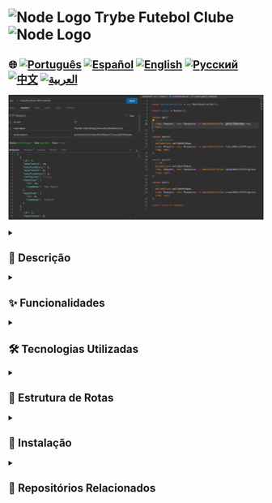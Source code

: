 # <img src="https://cdn-icons-png.flaticon.com/128/5968/5968322.png" alt="Node Logo" width="52" height="30" /> Trybe Futebol Clube <img src="https://cdn-icons-png.flaticon.com/128/5968/5968322.png" alt="Node Logo" width="52" height="30" />

## 🌐 [![Português](https://img.shields.io/badge/Português-green)](https://github.com/SamuelRocha91/trybeFutebolClube/blob/main/README.md) [![Español](https://img.shields.io/badge/Español-yellow)](https://github.com/SamuelRocha91/trybeFutebolClube/blob/main/README_es.md) [![English](https://img.shields.io/badge/English-blue)](https://github.com/SamuelRocha91/trybeFutebolClube/blob/main/README_en.md) [![Русский](https://img.shields.io/badge/Русский-lightgrey)](https://github.com/SamuelRocha91/trybeFutebolClube/blob/main/README_ru.md) [![中文](https://img.shields.io/badge/中文-red)](https://github.com/SamuelRocha91/trybeFutebolClube/blob/main/README_ch.md) [![العربية](https://img.shields.io/badge/العربية-orange)](https://github.com/SamuelRocha91/trybeFutebolClube/blob/main/README_ar.md)

![Preview da aplicação](./capturaEnpoint.png)

<details>
  <summary><h2>📄 Descrição</h2></summary>

  **Trybe Futebol Clube** é uma aplicação de gerenciamento de jogos de futebol desenvolvida como parte do módulo de Backend do curso de Desenvolvimento Web da Trybe. Este projeto permite que os usuários gerenciem partidas, equipes e líderes de forma simples e eficiente, utilizando um backend robusto e dockerizado.

</details>

<details>
  <summary><h2>✨ Funcionalidades</h2></summary>

  - **Gerenciamento de Partidas**: Criação, atualização e finalização de partidas em andamento.
  - **Gerenciamento de Equipes**: Registro e manipulação de informações sobre equipes de futebol.
  - **Sistema de Login**: Autenticação de usuários para garantir a segurança e a integridade dos dados.
  - **Classificação**: Obtenção de informações sobre a classificação das equipes em um formato fácil de entender.

</details>

<details>
  <summary><h2>🛠️ Tecnologias Utilizadas</h2></summary>

  - **Node.js**: Ambiente de execução para JavaScript no lado do servidor.
  - **Express**: Framework para construção de APIs RESTful.
  - **Sequelize**: ORM (Object-Relational Mapping) para manipulação de bancos de dados.
  - **Docker**: Para contêinerização da aplicação, facilitando a configuração e o gerenciamento de dependências.
  - **TypeScript**: Para tipagem estática, aumentando a qualidade e a manutenção do código.

</details>

<details>
  <summary><h2>📑 Estrutura de Rotas</h2></summary>

  A API possui as seguintes rotas:

  - **Equipes**
    - `GET /teams`: Recupera todas as equipes.
    - `POST /teams`: Cria uma nova equipe.

  - **Login**
    - `POST /login`: Realiza a autenticação do usuário.

  - **Partidas**
    - `GET /matches`: Recupera todas as partidas.
    - `POST /matches`: Cria uma nova partida.
    - `PATCH /matches/:id`: Atualiza uma partida em andamento.
    - `PATCH /matches/:id/finish`: Finaliza uma partida em andamento.

  - **Classificação**
    - `GET /leaderboard`: Recupera a classificação das equipes.

</details>

<details>
  <summary><h2>🚀 Instalação</h2></summary>

  1. Clone o repositório:

     ```bash
     git clone <URL_DO_REPOSITORIO>
     cd trybe-futebol-clube
     ```

  2. Instale as dependências:

     ```bash
     npm install
     ```

  3. Configure o Docker:

     - Certifique-se de que o Docker está instalado e em execução na sua máquina.
     - Você pode usar o `docker-compose` para inicializar os serviços necessários.

  4. Para executar a aplicação, use o comando:

     ```bash
     cd app
     docker-compose up --build
     ```

     A aplicação será iniciada na porta especificada pela variável de ambiente `APP_PORT`, com um padrão para 3001.

</details>

<details>
  <summary><h2>🔗 Repositórios Relacionados</h2></summary>

  - 🗡️ [Trybe Smith](https://github.com/SamuelRocha91/TrybeSmith)
  - 🪧 [Blogs Api](https://github.com/SamuelRocha91/BlogsApi)
  - 🐉 [Trybers and Dragons](https://github.com/SamuelRocha91/trybeAndDragons)

</details>
